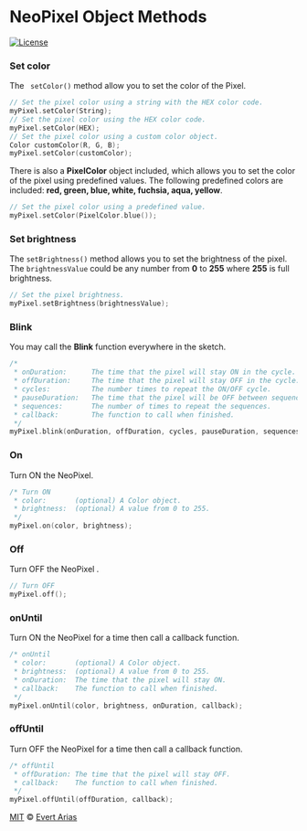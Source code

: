 # NeoPixel Object Methods

[![License](http://img.shields.io/:license-mit-blue.svg)](http://doge.mit-license.org)



### Set color

The ``` setColor()``` method allow you to set the color of the Pixel. 

```c++
// Set the pixel color using a string with the HEX color code.
myPixel.setColor(String);
// Set the pixel color using the HEX color code.
myPixel.setColor(HEX);
// Set the pixel color using a custom color object.
Color customColor(R, G, B);
myPixel.setColor(customColor);
```

There is also a **PixelColor** object included, which allows you to set the color of the pixel using predefined values. The following predefined colors are included: **red, green, blue, white, fuchsia, aqua, yellow**.

```c++
// Set the pixel color using a predefined value.
myPixel.setColor(PixelColor.blue());
```



### Set brightness

The ```setBrightness()```  method allows you to set the brightness of the pixel. The ```brightnessValue``` could be any number from **0** to **255** where **255** is full brightness.

```c++
// Set the pixel brightness.
myPixel.setBrightness(brightnessValue);
```



### Blink

You may call the **Blink** function everywhere in the sketch. 

```c++
/* 
 * onDuration: 		The time that the pixel will stay ON in the cycle.
 * offDuration: 	The time that the pixel will stay OFF in the cycle.
 * cycles: 			The number times to repeat the ON/OFF cycle.
 * pauseDuration: 	The time that the pixel will be OFF between sequences.
 * sequences: 		The number of times to repeat the sequences.
 * callback: 		The function to call when finished.
 */
myPixel.blink(onDuration, offDuration, cycles, pauseDuration, sequences, callback);
```



### On

Turn ON the NeoPixel.

```` c++
/* Turn ON
 * color: 		(optional) A Color object.
 * brightness: 	(optional) A value from 0 to 255.
 */
myPixel.on(color, brightness);
````



### Off

Turn OFF the NeoPixel .

```` c++
// Turn OFF
myPixel.off();
````



### onUntil

Turn ON the NeoPixel for a time then call a callback function.

```` c++
/* onUntil
 * color:       (optional) A Color object.
 * brightness: 	(optional) A value from 0 to 255.
 * onDuration: 	The time that the pixel will stay ON.
 * callback: 	The function to call when finished.
 */
myPixel.onUntil(color, brightness, onDuration, callback);
````



### offUntil

Turn OFF the NeoPixel for a time then call a callback function.

```` c++
/* offUntil
 * offDuration: The time that the pixel will stay OFF.
 * callback: 	The function to call when finished.
 */
myPixel.offUntil(offDuration, callback);
````



[MIT](https://github.com/ariascode/MyBlinker/blob/master/LICENSE.md) © [Evert Arias](https://ariascode.com)